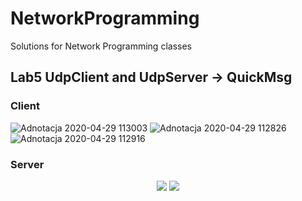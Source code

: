 # NetworkProgramming
Solutions for Network Programming classes

## Lab5 UdpClient and UdpServer -> QuickMsg

### Client
![Adnotacja 2020-04-29 113003](https://user-images.githubusercontent.com/43729988/80581194-1af9ae00-8a0d-11ea-8178-63ca8f208143.png)
![Adnotacja 2020-04-29 112826](https://user-images.githubusercontent.com/43729988/80581236-2b118d80-8a0d-11ea-913a-0bfd4f886f51.png)
![Adnotacja 2020-04-29 112916](https://user-images.githubusercontent.com/43729988/80581248-2ea51480-8a0d-11ea-820e-91dd2ee3b18b.png)

### Server
<div align="center" width="500px">
  <img src="https://user-images.githubusercontent.com/43729988/80581263-35338c00-8a0d-11ea-9442-7648dac9cd38.png"/>
  <img src="https://user-images.githubusercontent.com/43729988/80582293-bb040700-8a0e-11ea-918b-0402c71be70d.png"/>
</div>

